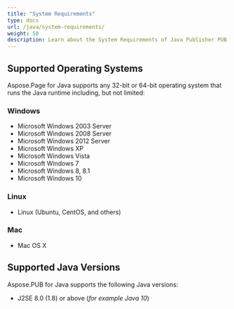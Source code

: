 ```yaml
---
title: "System Requirements"
type: docs
url: /java/system-requirements/
weight: 50
description: Learn about the System Requirements of Java Publisher PUB Conversion and Manipulation API on Windows, Linux, Mac and supported Java versions.
---
```


## **Supported Operating Systems**
Aspose.Page for Java supports any 32-bit or 64-bit operating system that runs the Java runtime including, but not limited:
### **Windows**
- Microsoft Windows 2003 Server
- Microsoft Windows 2008 Server
- Microsoft Windows 2012 Server
- Microsoft Windows XP
- Microsoft Windows Vista
- Microsoft Windows 7
- Microsoft Windows 8, 8.1
- Microsoft Windows 10
### **Linux**
- Linux (Ubuntu, CentOS, and others)
### **Mac**
- Mac OS X
## **Supported Java Versions**
Aspose.PUB for Java supports the following Java versions:

- J2SE 8.0 (1.8) or above (*for example Java 10*) 
